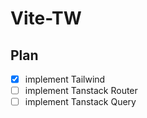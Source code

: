 # Vite-TW

## Plan

- [x] implement Tailwind  
- [ ] implement Tanstack Router  
- [ ] implement Tanstack Query  
